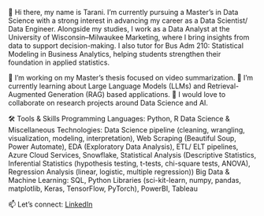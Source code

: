 👋 Hi there, my name is Tarani. I’m currently pursuing a Master’s in Data Science with a strong interest in advancing my career as a Data Scientist/ Data Engineer. Alongside my studies, I work as a Data Analyst at the University of Wisconsin–Milwaukee Marketing, where I bring insights from data to support decision-making. I also tutor for Bus Adm 210: Statistical Modeling in Business Analytics, helping students strengthen their foundation in applied statistics.

🔭 I’m working on my Master’s thesis focused on video summarization.
🌱 I’m currently learning about Large Language Models (LLMs) and Retrieval-Augmented Generation (RAG) based applications.
👯 I would love to collaborate on research projects around Data Science and AI.

🛠️ Tools & Skills
Programming Languages: Python, R
Data Science & Miscellaneous Technologies: Data Science pipeline (cleaning, wrangling, visualization, modeling, interpretation), Web Scraping (Beautiful Soup, Power Automate), EDA (Exploratory Data Analysis), ETL/ ELT pipelines, Azure Cloud Services, Snowflake, Statistical Analysis (Descriptive Statistics, Inferential Statistics (hypothesis testing, t-tests, chi-square tests, ANOVA), Regression Analysis (linear, logistic, multiple regression))
Big Data & Machine Learning: SQL, Python Libraries (sci-kit-learn, numpy, pandas, matplotlib, Keras, TensorFlow, PyTorch), PowerBI, Tableau

📫 Let’s connect: [LinkedIn](https://www.linkedin.com/in/taranineelapu)
